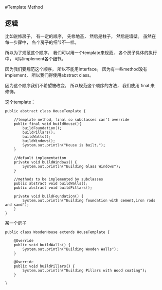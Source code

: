 #Template Method
## 逻辑
比如说修房子， 有一定的顺序， 先修地基， 然后是柱子， 然后是墙壁。 虽然在每一步骤中， 各个房子的细节不一样。

所以为了规范这个顺序， 我们可以用一个template来规范， 各个房子具体的执行中， 可以implement各个细节。

因为我们要规范这个顺序， 所以不能用Interface。 因为有一些method没有implement， 所以我们得使用abstract class。 

因为这个顺序我们不希望被改变， 所以规范这个顺序的方法， 我们使用 final 来修饰。


这个template：

```
public abstract class HouseTemplate {

	//template method, final so subclasses can't override
	public final void buildHouse(){
		buildFoundation();
		buildPillars();
		buildWalls();
		buildWindows();
		System.out.println("House is built.");
	}

	//default implementation
	private void buildWindows() {
		System.out.println("Building Glass Windows");
	}

	//methods to be implemented by subclasses
	public abstract void buildWalls();
	public abstract void buildPillars();

	private void buildFoundation() {
		System.out.println("Building foundation with cement,iron rods and sand");
	}
}
```

某一个房子

```
public class WoodenHouse extends HouseTemplate {

	@Override
	public void buildWalls() {
		System.out.println("Building Wooden Walls");
	}

	@Override
	public void buildPillars() {
		System.out.println("Building Pillars with Wood coating");
	}

}
```